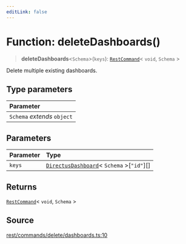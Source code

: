 ```yaml
---
editLink: false
---
```


# Function: deleteDashboards()

> **deleteDashboards**\<`Schema`\>(`keys`): [`RestCommand`](../interfaces/interface.RestCommand.md)\< `void`, `Schema`
> \>

Delete multiple existing dashboards.

## Type parameters

| Parameter                   |
| :-------------------------- |
| `Schema` _extends_ `object` |

## Parameters

| Parameter | Type                                                                                                     |
| :-------- | :------------------------------------------------------------------------------------------------------- |
| `keys`    | [`DirectusDashboard`](../../schema/type-aliases/type-alias.DirectusDashboard.md)\< `Schema` \>[`"id"`][] |

## Returns

[`RestCommand`](../interfaces/interface.RestCommand.md)\< `void`, `Schema` \>

## Source

[rest/commands/delete/dashboards.ts:10](https://github.com/directus/directus/blob/7789a6c53/sdk/src/rest/commands/delete/dashboards.ts#L10)
